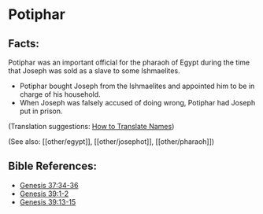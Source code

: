 # Potiphar #

## Facts: ##

Potiphar was an important official for the pharaoh of Egypt during the time that Joseph was sold as a slave to some Ishmaelites.

* Potiphar bought Joseph from the Ishmaelites and appointed him to be in charge of his household.
* When Joseph was falsely accused of doing wrong, Potiphar had Joseph put in prison.

(Translation suggestions: [How to Translate Names](en/ta-vol1/translate/man/translate-names))

(See also: [[other/egypt]], [[other/josephot]], [[other/pharaoh]])

## Bible References: ##

* [Genesis 37:34-36](en/tn/gen/help/37/34)
* [Genesis 39:1-2](en/tn/gen/help/39/01)
* [Genesis 39:13-15](en/tn/gen/help/39/13)